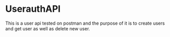 # UserauthAPI
This is a user api tested on postman and the purpose of it is to create users and get user as well as delete new user. 
